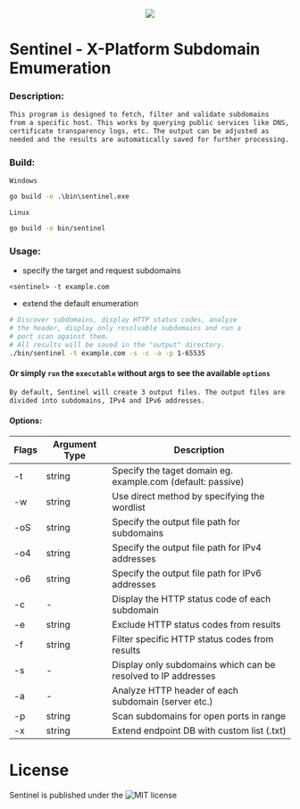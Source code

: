 <p align="center">
  <img src="https://github.com/fhAnso/Sentinel/blob/main/assets/logo.png" />
</p>

# Sentinel - X-Platform Subdomain Emumeration
### Description:
```txt
This program is designed to fetch, filter and validate subdomains 
from a specific host. This works by querying public services like DNS, 
certificate transparency logs, etc. The output can be adjusted as 
needed and the results are automatically saved for further processing. 
```

### Build:
`Windows`
```cmd
go build -o .\bin\sentinel.exe 
```
`Linux`
```bash
go build -o bin/sentinel 
```

### Usage:
- specify the target and request subdomains
```
<sentinel> -t example.com
```
- extend the default enumeration
```bash
# Discover subdomains, display HTTP status codes, analyze 
# the header, display only resolvable subdomains and run a
# port scan against them.
# All results will be saved in the "output" directory.
./bin/sentinel -t example.com -s -c -a -p 1-65535
```
#### Or simply `run` the <sentinel> `executable` without args to see the available `options`

```txt
By default, Sentinel will create 3 output files. The output files are 
divided into subdomains, IPv4 and IPv6 addresses. 
```

#### Options:
| Flags | Argument Type | Description |
| ----- | ----------- | ------------|
| -t | string | Specify the taget domain eg. example.com (default: passive) |
| -w | string | Use direct method by specifying the wordlist |
| -oS | string | Specify the output file path for subdomains |
| -o4 | string | Specify the output file path for IPv4 addresses |
| -o6 | string | Specify the output file path for IPv6 addresses |
| -c | - | Display the HTTP status code of each subdomain |
| -e | string | Exclude HTTP status codes from results |
| -f | string | Filter specific HTTP status codes from results |
| -s | - | Display only subdomains which can be resolved to IP addresses |
| -a | - | Analyze HTTP header of each subdomain (server etc.) |
| -p | string | Scan subdomains for open ports in range |
| -x | string | Extend endpoint DB with custom list (.txt) |

# License
Sentinel is published under the ![MIT](https://github.com/fhAnso/Sentinel/blob/main/LICENSE) license